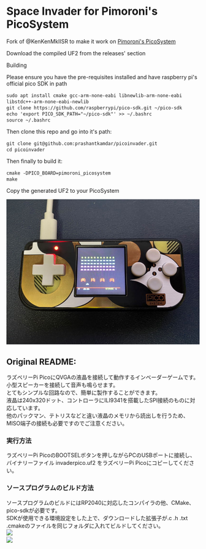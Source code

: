 # Space Invader for Pimoroni's PicoSystem

Fork of @KenKenMkIISR to make it work on [Pimoroni's PicoSystem](https://shop.pimoroni.com/products/picosystem)

Download the compiled UF2 from the releases' section

Building

Please ensure you have the pre-requisites installed and have raspberry pi's official pico SDK in path

```
sudo apt install cmake gcc-arm-none-eabi libnewlib-arm-none-eabi libstdc++-arm-none-eabi-newlib
git clone https://github.com/raspberrypi/pico-sdk.git ~/pico-sdk
echo 'export PICO_SDK_PATH="~/pico-sdk"' >> ~/.bashrc
source ~/.bashrc
```

Then clone this repo and go into it's path:

```
git clone git@github.com:prashantkamdar/picoinvader.git
cd picoinvader
```

Then finally to build it:

``` 
cmake -DPICO_BOARD=pimoroni_picosystem
make
```

Copy the generated UF2 to your PicoSystem

![picosystem](picosystem.jpg)



## Original README:

ラズベリーPi PicoにQVGAの液晶を接続して動作するインベーダーゲームです。  
小型スピーカーを接続して音声も鳴らせます。  
とてもシンプルな回路なので、簡単に製作することができます。  
液晶は240x320ドット、コントローラにILI9341を搭載したSPI接続のものに対応しています。  
他のパックマン、テトリスなどと違い液晶のメモリから読出しを行うため、MISO端子の接続も必要ですのでご注意ください。  
  
### 実行方法
ラズベリーPi PicoのBOOTSELボタンを押しながらPCのUSBポートに接続し、バイナリーファイル invaderpico.uf2 をラズベリーPi Picoにコピーしてください。  
  
### ソースプログラムのビルド方法
ソースプログラムのビルドにはRP2040に対応したコンパイラの他、CMake、pico-sdkが必要です。  
SDKが使用できる環境設定をした上で、ダウンロードした拡張子が.c .h .txt .cmakeのファイルを同じフォルダに入れてビルドしてください。  
![](picoinvader1.jpg)  
![](picoinvader_schematic.png)